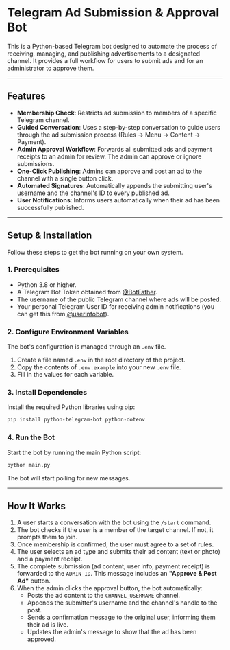 # Telegram Ad Submission & Approval Bot

This is a Python-based Telegram bot designed to automate the process of receiving, managing, and publishing advertisements to a designated channel. It provides a full workflow for users to submit ads and for an administrator to approve them.

---

## Features

-   **Membership Check**: Restricts ad submission to members of a specific Telegram channel.
-   **Guided Conversation**: Uses a step-by-step conversation to guide users through the ad submission process (Rules -> Menu -> Content -> Payment).
-   **Admin Approval Workflow**: Forwards all submitted ads and payment receipts to an admin for review. The admin can approve or ignore submissions.
-   **One-Click Publishing**: Admins can approve and post an ad to the channel with a single button click.
-   **Automated Signatures**: Automatically appends the submitting user's username and the channel's ID to every published ad.
-   **User Notifications**: Informs users automatically when their ad has been successfully published.

---

## Setup & Installation

Follow these steps to get the bot running on your own system.

### 1. Prerequisites

-   Python 3.8 or higher.
-   A Telegram Bot Token obtained from [@BotFather](https://t.me/BotFather).
-   The username of the public Telegram channel where ads will be posted.
-   Your personal Telegram User ID for receiving admin notifications (you can get this from [@userinfobot](https://t.me/userinfobot)).

### 2. Configure Environment Variables

The bot's configuration is managed through an `.env` file.

1.  Create a file named `.env` in the root directory of the project.
2.  Copy the contents of `.env.example` into your new `.env` file.
3.  Fill in the values for each variable.

### 3. Install Dependencies

Install the required Python libraries using pip:

```bash
pip install python-telegram-bot python-dotenv
```

### 4. Run the Bot

Start the bot by running the main Python script:

```bash
python main.py
```

The bot will start polling for new messages.

---

## How It Works

1.  A user starts a conversation with the bot using the `/start` command.
2.  The bot checks if the user is a member of the target channel. If not, it prompts them to join.
3.  Once membership is confirmed, the user must agree to a set of rules.
4.  The user selects an ad type and submits their ad content (text or photo) and a payment receipt.
5.  The complete submission (ad content, user info, payment receipt) is forwarded to the `ADMIN_ID`. This message includes an **"Approve & Post Ad"** button.
6.  When the admin clicks the approval button, the bot automatically:
    -   Posts the ad content to the `CHANNEL_USERNAME` channel.
    -   Appends the submitter's username and the channel's handle to the post.
    -   Sends a confirmation message to the original user, informing them their ad is live.
    -   Updates the admin's message to show that the ad has been approved.
